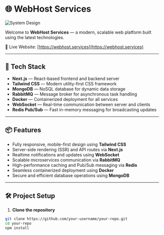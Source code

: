 # 🌐 WebHost Services

![System Design](https://i.ibb.co/cSqsfFSw/system-design.png)

Welcome to **WebHost Services** — a modern, scalable web platform built using the latest technologies.

🔗 Live Website: [https://webhost.services](https://webhost.services)

---

## 🚀 Tech Stack

- **Next.js** — React-based frontend and backend server
- **Tailwind CSS** — Modern utility-first CSS framework
- **MongoDB** — NoSQL database for dynamic data storage
- **RabbitMQ** — Message broker for asynchronous task handling
- **Docker** — Containerized deployment for all services
- **WebSocket** — Real-time communication between server and clients
- **Redis Pub/Sub** — Fast in-memory messaging for broadcasting updates

---

## 📦 Features

- Fully responsive, mobile-first design using **Tailwind CSS**
- Server-side rendering (SSR) and API routes via **Next.js**
- Realtime notifications and updates using **WebSocket**
- Scalable microservices communication via **RabbitMQ**
- High-performance caching and Pub/Sub messaging via **Redis**
- Seamless containerized deployment using **Docker**
- Secure and efficient database operations using **MongoDB**

---

## 🛠️ Project Setup

1. **Clone the repository**

```bash
git clone https://github.com/your-username/your-repo.git
cd your-repo
npm install
